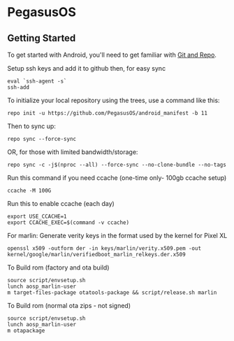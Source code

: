PegasusOS
===========

Getting Started
---------------

To get started with Android, you'll need to get
familiar with [Git and Repo](https://source.android.com/setup/develop/repo).


Setup ssh keys and add it to github then, for easy sync

    eval `ssh-agent -s`
    ssh-add

To initialize your local repository using the trees, use a command like this:

    repo init -u https://github.com/PegasusOS/android_manifest -b 11

Then to sync up:

    repo sync --force-sync

OR, for those with limited bandwidth/storage:

    repo sync -c -j$(nproc --all) --force-sync --no-clone-bundle --no-tags

Run this command if you need ccache (one-time only- 100gb ccache setup) 

    ccache -M 100G
    
Run this to enable ccache (each day)

    export USE_CCACHE=1
    export CCACHE_EXEC=$(command -v ccache)

For marlin: Generate verity keys in the format used by the kernel for Pixel XL

    openssl x509 -outform der -in keys/marlin/verity.x509.pem -out kernel/google/marlin/verifiedboot_marlin_relkeys.der.x509

To Build rom (factory and ota build)

    source script/envsetup.sh
    lunch aosp_marlin-user
	m target-files-package otatools-package && script/release.sh marlin

To Build rom (normal ota zips - not signed)

    source script/envsetup.sh
    lunch aosp_marlin-user
    m otapackage
